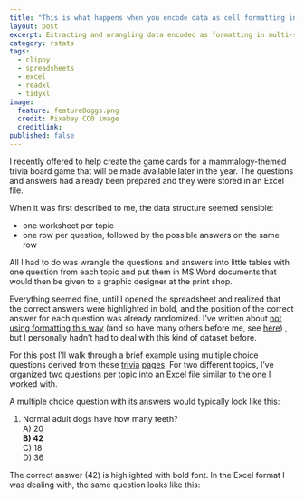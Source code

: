 ```yaml
---
title: "This is what happens when you encode data as cell formatting in Excel"
layout: post
excerpt: Extracting and wrangling data encoded as formatting in multi-sheet Excel files. 
category: rstats
tags:
  - clippy
  - spreadsheets
  - excel
  - readxl
  - tidyxl
image:
  feature: featureDoggs.png
  credit: Pixabay CC0 image
  creditlink: 
published: false
---
```


I recently offered to help create the game cards for a mammalogy-themed trivia board game that will be made available later in the year. The questions and answers had already been prepared and they were stored in an Excel file.  

When it was first described to me, the data structure seemed sensible:
- one worksheet per topic
- one row per question, followed by the possible answers on the same row

All I had to do was wrangle the questions and answers into little tables with one question from each topic and put them in MS Word documents that would then be given to a graphic designer at the print shop.

Everything seemed fine, until I opened the spreadsheet and realized that the correct answers were highlighted in bold, and the position of the correct answer for each question was already randomized. I’ve written about [not using formatting this way](http://luisdva.github.io/pls-don't-do-this/) (and so have many others before me, see [here](http://kbroman.org/dataorg/pages/resources.html)) , but I personally hadn’t had to deal with this kind of dataset before. 

For this post I’ll walk through a brief example using multiple choice questions derived from these [trivia](https://www.triviaplaying.com/203-Cat-Trivia-questions.htm) [pages](https://www.petful.com/misc/dog-trivia-questions/). For two different topics, I’ve organized two questions per topic into an Excel file similar to the one I worked with. 

A multiple choice question with its answers would typically look like this:

1. Normal adult dogs have how many teeth?  
A) 20  
**B) 42**  
C) 18  
D) 36  

The correct answer (42) is highlighted with bold font. In the Excel format I was dealing with, the same question looks like this:


